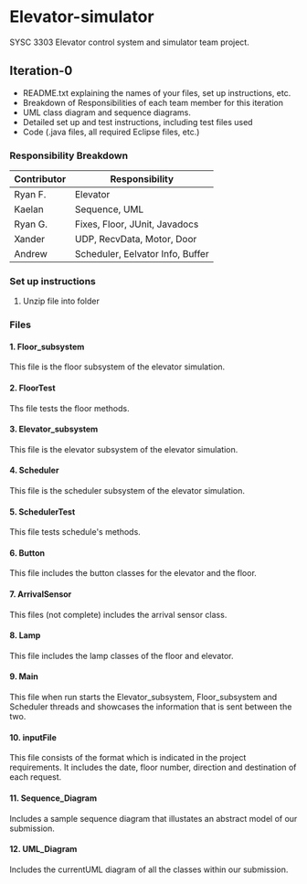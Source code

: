 # Elevator-simulator
SYSC 3303 Elevator control system and simulator team project. 

## Iteration-0
- README.txt explaining the names of your files, set up instructions, etc.
- Breakdown of Responsibilities of each team member for this iteration
- UML class diagram and sequence diagrams.
- Detailed set up and test instructions, including test files used
- Code (.java files, all required Eclipse files, etc.)

### Responsibility Breakdown

| Contributor  | Responsibility |
| ------------- | ------------- |
| Ryan F.  | Elevator  |
| Kaelan  | Sequence, UML |
| Ryan G.  | Fixes, Floor, JUnit, Javadocs |
| Xander | UDP, RecvData, Motor, Door |
| Andrew | Scheduler, Eelvator Info, Buffer |

### Set up instructions
1. Unzip file into folder

### Files
#### 1. Floor_subsystem
This file is the floor subsystem of the elevator simulation. 
#### 2. FloorTest
Ths file tests the floor methods. 
#### 3. Elevator_subsystem
This file is the elevator subsystem of the elevator simulation. 
#### 4. Scheduler
This file is the scheduler subsystem of the elevator simulation. 
#### 5. SchedulerTest
This file tests schedule's methods. 
#### 6. Button
This file includes the button classes for the elevator and the floor. 
#### 7. ArrivalSensor
This files (not complete) includes the arrival sensor class. 
#### 8. Lamp
This file includes the lamp classes of the floor and elevator.
#### 9. Main
This file when run starts the Elevator_subsystem, Floor_subsystem and Scheduler threads and showcases the information that is sent between the two. 
#### 10. inputFile
This file consists of the format which is indicated in the project requirements. It includes the date, floor number, direction and destination of each request. 
#### 11. Sequence_Diagram
Includes a sample sequence diagram that illustates an abstract model of our submission. 
#### 12. UML_Diagram
Includes the currentUML diagram of all the classes within our submission. 

